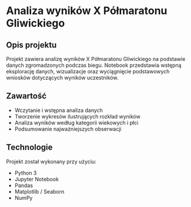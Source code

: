 # Analiza wyników X Półmaratonu Gliwickiego 

## Opis projektu

Projekt zawiera analizę wyników X Półmaratonu Gliwickiego na podstawie danych zgromadzonych podczas biegu. Notebook przedstawia wstępną eksplorację danych, wizualizacje oraz wyciągnięcie podstawowych wniosków dotyczących wyników uczestników.

## Zawartość

- Wczytanie i wstępna analiza danych
- Tworzenie wykresów ilustrujących rozkład wyników
- Analiza wyników według kategorii wiekowych i płci
- Podsumowanie najważniejszych obserwacji

## Technologie

Projekt został wykonany przy użyciu:

- Python 3
- Jupyter Notebook
- Pandas
- Matplotlib / Seaborn
- NumPy

